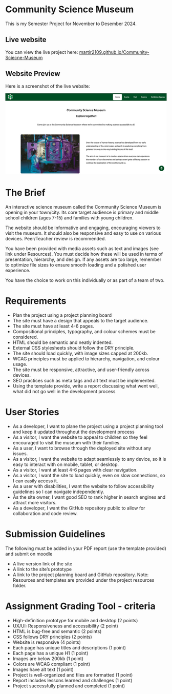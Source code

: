 # Community Science Museum

This is my Semester Project for November to Desember 2024.

## Live website

You can view the live project here: [martir2109.github.io/Community-Sciecne-Museum](https://martir2109.github.io/Community-Science-Museum/)

## Website Preview

Here is a screenshot of the live website:

![Screenshot of my Community Science Museum website](images/screenshot/CommunityScienceMuseum.png "Community Science Museum Website")

# The Brief

An interactive science museum called the Community Science Museum is opening in your town/city. Its core target audience is primary and middle school children (ages 7-15) and families with young children.

The website should be informative and engaging, encouraging viewers to visit the museum. It should also be responsive and easy to use on various devices. Peer/Teacher review is recommended.

You have been provided with media assets such as text and images (see link under Resources). You must decide how these will be used in terms of presentation, hierarchy, and design. If any assets are too large, remember to optimize file sizes to ensure smooth loading and a polished user experience.

You have the choice to work on this individually or as part of a team of two.

# Requirements

- Plan the project using a project planning board
- The site must have a design that appeals to the target audience.
- The site must have at least 4-6 pages.
- Compositional principles, typography, and colour schemes must be considered.
- HTML should be semantic and neatly indented.
- External CSS stylesheets should follow the DRY principle.
- The site should load quickly, with image sizes capped at 200kb.
- WCAG principles must be applied to hierarchy, navigation, and colour usage.
- The site must be responsive, attractive, and user-friendly across devices.
- SEO practices such as meta tags and alt text must be implemented.
- Using the template provide, write a report discussing what went well, what did not go well in the development process

# User Stories

- As a developer, I want to plane the project using a project planning tool and keep it updated throughout the development process
- As a visitor, I want the website to appeal to children so they feel encouraged to visit the museum with their families.
- As a user, I want to browse through the deployed site without any issues.
- As a visitor, I want the website to adapt seamlessly to any device, so it is easy to interact with on mobile, tablet, or desktop.
- As a visitor, I want at least 4-6 pages with clear navigation.
- As a visitor, I want the site to load quickly, even on slow connections, so I can easily access it.
- As a user with disabilities, I want the website to follow accessibility guidelines so I can navigate independently.
- As the site owner, I want good SEO to rank higher in search engines and attract more visitors.
- As a developer, I want the GitHub repository public to allow for collaboration and code review.

# Submission Guidelines

The following must be added in your PDF report (use the template provided) and submit on moodle

- A live version link of the site
- A link to the site’s prototype
- A link to the project planning board and GitHub repository.
  Note: Resources and templates are provided under the project resources folder.

# Assignment Grading Tool - criteria

- High-definition prototype for mobile and desktop (2 points)
- UX/UI: Responsiveness and accessibility (2 point)
- HTML is bug-free and semantic (2 points)
- CSS follows DRY principles (2 points)
- Website is responsive (4 points)
- Each page has unique titles and descriptions (1 point)
- Each page has a unique H1 (1 point)
- Images are below 200kb (1 point)
- Colors are WCAG compliant (1 point)
- Images have alt text (1 point)
- Project is well-organized and files are formatted (1 point)
- Report includes lessons learned and challenges (1 point)
- Project successfully planned and completed (1 point)
